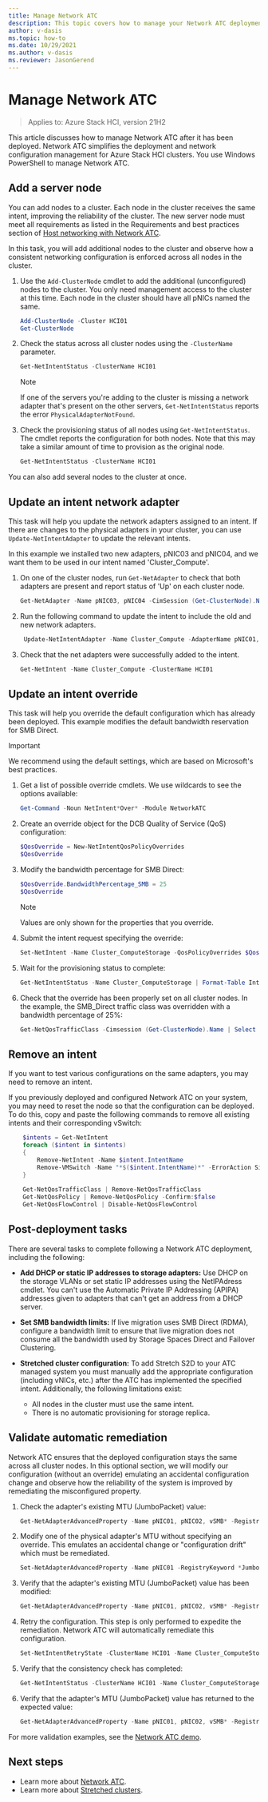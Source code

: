 ```yaml
---
title: Manage Network ATC
description: This topic covers how to manage your Network ATC deployment.
author: v-dasis
ms.topic: how-to
ms.date: 10/29/2021
ms.author: v-dasis
ms.reviewer: JasonGerend
---
```


# Manage Network ATC

> Applies to: Azure Stack HCI, version 21H2

This article discusses how to manage Network ATC after it has been deployed. Network ATC simplifies the deployment and network configuration management for Azure Stack HCI clusters. You use Windows PowerShell to manage Network ATC.

## Add a server node

You can add nodes to a cluster. Each node in the cluster receives the same intent, improving the reliability of the cluster. The new server node must meet all requirements as listed in the Requirements and best practices section of [Host networking with Network ATC](../deploy/network-atc.md).

In this task, you will add additional nodes to the cluster and observe how a consistent networking configuration is enforced across all nodes in the cluster.

1. Use the `Add-ClusterNode` cmdlet to add the additional (unconfigured) nodes to the cluster. You only need management access to the cluster at this time. Each node in the cluster should have all pNICs named the same.

    ```powershell
    Add-ClusterNode -Cluster HCI01
    Get-ClusterNode
    ```

1. Check the status across all cluster nodes using the `-ClusterName` parameter.

    ```powershell
    Get-NetIntentStatus -ClusterName HCI01
    ```

    > [!NOTE]
    > If one of the servers you're adding to the cluster is missing a network adapter that's present on the other servers, `Get-NetIntentStatus` reports the error `PhysicalAdapterNotFound`.

1. Check the provisioning status of all nodes using `Get-NetIntentStatus`. The cmdlet reports the configuration for both nodes. Note that this may take a similar amount of time to provision as the original node.

    ```powershell
    Get-NetIntentStatus -ClusterName HCI01
    ```

You can also add several nodes to the cluster at once.

## Update an intent network adapter

This task will help you update the network adapters assigned to an intent. If there are changes to the physical adapters in your cluster, you can use `Update-NetIntentAdapter` to update the relevant intents. 

In this example we installed two new adapters, pNIC03 and pNIC04, and we want them to be used in our intent named 'Cluster_Compute'.

1. On one of the cluster nodes, run `Get-NetAdapter` to check that both adapters are present and report status of 'Up' on each cluster node. 

    ``` powershell
    Get-NetAdapter -Name pNIC03, pNIC04 -CimSession (Get-ClusterNode).Name | Select Name, PSComputerName
    ```

1. Run the following command to update the intent to include the old and new network adapters. 

    ``` powershell
     Update-NetIntentAdapter -Name Cluster_Compute -AdapterName pNIC01,pNIC02,pNIC03,pNIC04 -ClusterName HCI01
    ```

1. Check that the net adapters were successfully added to the intent.

    ``` powershell
    Get-NetIntent -Name Cluster_Compute -ClusterName HCI01
    ```


## Update an intent override

This task will help you override the default configuration which has already been deployed. This example modifies the default bandwidth reservation for SMB Direct.

> [!IMPORTANT]
> We recommend using the default settings, which are based on Microsoft's best practices.


1. Get a list of possible override cmdlets. We use wildcards to see the options available:

    ```powershell
    Get-Command -Noun NetIntent*Over* -Module NetworkATC
    ```

1. Create an override object for the DCB Quality of Service (QoS) configuration:

    ```powershell
    $QosOverride = New-NetIntentQosPolicyOverrides
    $QosOverride
    ```

1. Modify the bandwidth percentage for SMB Direct:

    ```powershell
    $QosOverride.BandwidthPercentage_SMB = 25
    $QosOverride
    ```

    > [!NOTE]
    > Values are only shown for the properties that you override.

1. Submit the intent request specifying the override:

    ```powershell
    Set-NetIntent -Name Cluster_ComputeStorage -QosPolicyOverrides $QosOverride
    ```

1. Wait for the provisioning status to complete:

    ```powershell
    Get-NetIntentStatus -Name Cluster_ComputeStorage | Format-Table IntentName, Host, ProvisioningStatus, ConfigurationStatus
    ```

1. Check that the override has been properly set on all cluster nodes. In the example, the SMB_Direct traffic class was overridden with a bandwidth percentage of 25%:

    ```powershell
    Get-NetQosTrafficClass -Cimsession (Get-ClusterNode).Name | Select PSComputerName, Name, Priority, Bandwidth
    ```

## Remove an intent

If you want to test various configurations on the same adapters, you may need to remove an intent. 

If you previously deployed and configured Network ATC on your system, you may need to reset the node so that the configuration can be deployed. To do this, copy and paste the following commands to remove all existing intents and their corresponding vSwitch:

```powershell
    $intents = Get-NetIntent
    foreach ($intent in $intents)
    {
        Remove-NetIntent -Name $intent.IntentName
        Remove-VMSwitch -Name "*$($intent.IntentName)*" -ErrorAction SilentlyContinue -Force
    }
    
    Get-NetQosTrafficClass | Remove-NetQosTrafficClass
    Get-NetQosPolicy | Remove-NetQosPolicy -Confirm:$false
    Get-NetQosFlowControl | Disable-NetQosFlowControl
```

## Post-deployment tasks

There are several tasks to complete following a Network ATC deployment, including the following:

- **Add DHCP or static IP addresses to storage adapters:** Use DHCP on the storage VLANs or set static IP addresses using the NetIPAdress cmdlet. You can't use the Automatic Private IP Addressing (APIPA) addresses given to adapters that can't get an address from a DHCP server.

- **Set SMB bandwidth limits:** If live migration uses SMB Direct (RDMA), configure a bandwidth limit to ensure that live migration does not consume all the bandwidth used by Storage Spaces Direct and Failover Clustering.

- **Stretched cluster configuration:** To add Stretch S2D to your ATC managed system you must manually add the appropriate configuration (including vNICs, etc.) after the ATC has implemented the specified intent. Additionally, the following limitations exist: 
   - All nodes in the cluster must use the same intent.
   - There is no automatic provisioning for storage replica.

## Validate automatic remediation
Network ATC ensures that the deployed configuration stays the same across all cluster nodes. In this optional section, we will modify our configuration (without an override) emulating an accidental configuration change and observe how the reliability of the system is improved by remediating the misconfigured property.

1. Check the adapter's existing MTU (JumboPacket) value:

    ```powershell
    Get-NetAdapterAdvancedProperty -Name pNIC01, pNIC02, vSMB* -RegistryKeyword *JumboPacket -Cimsession (Get-ClusterNode).Name
    ```

1. Modify one of the physical adapter's MTU without specifying an override. This emulates an accidental change or "configuration drift" which must be remediated.

    ```powershell
    Set-NetAdapterAdvancedProperty -Name pNIC01 -RegistryKeyword *JumboPacket -RegistryKeyword *JumboPacket -RegistryValue 4088
    ```

1. Verify that the adapter's existing MTU (JumboPacket) value has been modified:

    ```powershell
    Get-NetAdapterAdvancedProperty -Name pNIC01, pNIC02, vSMB* -RegistryKeyword *JumboPacket -Cimsession (Get-ClusterNode).Name
    ```

1. Retry the configuration. This step is only performed to expedite the remediation. Network ATC will automatically remediate this configuration.

    ```powershell
    Set-NetIntentRetryState -ClusterName HCI01 -Name Cluster_ComputeStorage
    ```

1. Verify that the consistency check has completed:

    ```powershell
    Get-NetIntentStatus -ClusterName HCI01 -Name Cluster_ComputeStorage
    ```

1. Verify that the adapter's MTU (JumboPacket) value has returned to the expected value:

    ```powershell
    Get-NetAdapterAdvancedProperty -Name pNIC01, pNIC02, vSMB* -RegistryKeyword *JumboPacket -Cimsession (Get-ClusterNode).Name
    ```

For more validation examples, see the [Network ATC demo](https://youtu.be/Z8UO6EGnh0k).

## Next steps

- Learn more about [Network ATC](../concepts/network-atc-overview.md). 
- Learn more about [Stretched clusters](../concepts/stretched-clusters.md).
